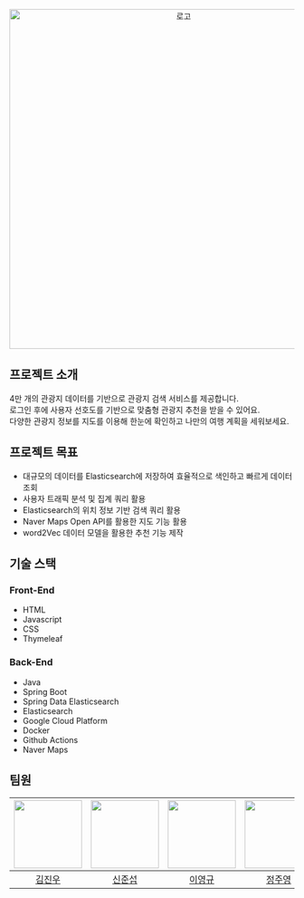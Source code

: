 <p align="center">
<img src="https://github.com/user-attachments/assets/b4e26227-4af6-41f8-9715-0fc2c109fd1d" alt="로고" width="600px"/>
</p>

## 프로젝트 소개

4만 개의 관광지 데이터를 기반으로 관광지 검색 서비스를 제공합니다.  
로그인 후에 사용자 선호도를 기반으로 맞춤형 관광지 추천을 받을 수 있어요.  
다양한 관광지 정보를 지도를 이용해 한눈에 확인하고 나만의 여행 계획을 세워보세요.

## 프로젝트 목표

- 대규모의 데이터를 Elasticsearch에 저장하여 효율적으로 색인하고 빠르게 데이터 조회
- 사용자 트래픽 분석 및 집계 쿼리 활용
- Elasticsearch의 위치 정보 기반 검색 쿼리 활용
- Naver Maps Open API를 활용한 지도 기능 활용
- word2Vec 데이터 모델을 활용한 추천 기능 제작


## 기술 스택


### Front-End

- HTML
- Javascript
- CSS
- Thymeleaf

### Back-End

- Java
- Spring Boot
- Spring Data Elasticsearch
- Elasticsearch
- Google Cloud Platform
- Docker
- Github Actions
- Naver Maps

## 팀원


| <img src="https://avatars.githubusercontent.com/u/87473656?v=4" width="120px" max-height="120px"> | <img src="https://avatars.githubusercontent.com/u/57559288?v=4" width="120px" max-height="120px"> | <img src="https://avatars.githubusercontent.com/u/38491312?v=4" width="120px" max-height="120px"> |    <img src="https://avatars.githubusercontent.com/u/113237476?v=4" width="120px" max-height="120px">    |
|:-------------------------------------------------------------------------------------------------:|:-------------------------------------------------------------------------------------------------:|:-------------------------------------------------------------------------------------------------------------------------------------:|:----------------------------------------------------------------------------------------------------------------------------------:|
|                                [김진우](https://github.com/Laon0125)                                 |                                 [신준섭](https://github.com/jsjseop)                                 |                                                  [이영규](https://github.com/mafatofu)                                                   |                                               [정주영](https://github.com/wjdwndudghlw)                                               |
